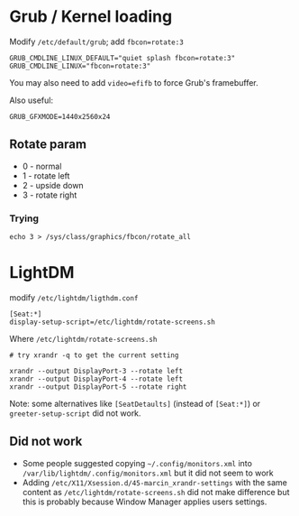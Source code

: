 
# Grub / Kernel loading


Modify `/etc/default/grub`; add `fbcon=rotate:3`
```
GRUB_CMDLINE_LINUX_DEFAULT="quiet splash fbcon=rotate:3"
GRUB_CMDLINE_LINUX="fbcon=rotate:3"
```

You may also need to add `video=efifb` to force Grub's framebuffer.

Also useful:
```
GRUB_GFXMODE=1440x2560x24
```

## Rotate param
- 0 - normal
- 1 - rotate left
- 2 - upside down
- 3 - rotate right

### Trying

```
echo 3 > /sys/class/graphics/fbcon/rotate_all
```

# LightDM

modify `/etc/lightdm/ligthdm.conf`

```
[Seat:*]
display-setup-script=/etc/lightdm/rotate-screens.sh
```

Where `/etc/lightdm/rotate-screens.sh`

```
# try xrandr -q to get the current setting

xrandr --output DisplayPort-3 --rotate left
xrandr --output DisplayPort-4 --rotate left
xrandr --output DisplayPort-5 --rotate right
```

Note: some alternatives like `[SeatDetaults]` (instead of `[Seat:*]`) or `greeter-setup-script` did not work.

## Did not work

 * Some people suggested copying `~/.config/monitors.xml` into `/var/lib/lightdm/.config/monitors.xml` but it did not seem to work
 * Adding `/etc/X11/Xsession.d/45-marcin_xrandr-settings` with the same content as `/etc/lightdm/rotate-screens.sh` did not make difference but this is probably because Window Manager applies users settings.
